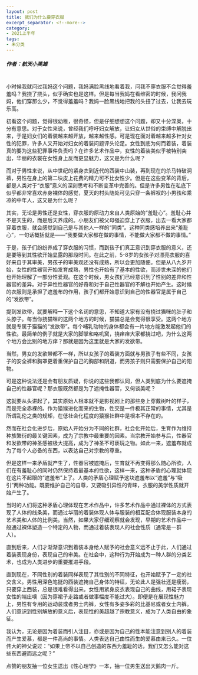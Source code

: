 ```yaml
---
layout: post
title: 我们为什么要穿衣服
excerpt_separator: <!--more-->
category: 
- 2021上半年
tags:
- 未分类
---
```


##### 作者：航天小英雄


<br>小时候我就问过我妈这个问题，我妈满脸黑线地看着我，问我不穿衣服不会觉得羞羞吗？我挠了挠头，似乎确实也是这样。但是每当我妈在看维密的时候，我问我妈，他们穿那么少，不觉得羞羞吗？我妈一脸黑线地把我的头扭了过去，让我去玩乐高。

初看这个问题，觉得很幼稚，很奇怪，但是仔细想想这个问题，却又十分深奥，十分有意思。对于女性来说，曾经我们呼吁妇女解放，让妇女从世俗的束缚中解脱出来，于是妇女们的着装越来越开放，越来越性感。可是现在面对着越来越多针对女性的犯罪，许多人又开始对妇女的着装问题评头论足。女性到底为何而着装，着装真的要为这些犯罪事件负责吗？在许多艺术作品中，女性的着装美似乎被特别突出，华丽的衣裳在女性身上反而更显魅力，这又是为什么呢？

而对于男性来说，从中世纪的紧身衣到近代的西装中山装，再到现在的杀马特破洞裤，男性在身上的第二块皮上花费的精力可不比女性少。但是在这些变革的背后，都是人类对于“衣服”意义的深刻思考和不断变革中完善的。但是许多男性在私底下似乎都非常喜欢赤身裸体的感觉，夏天的村头随处可见只穿一条裤衩的小男孩和乘凉的中年人，这又是为什么呢？

其实，无论是男性还是女性，穿衣服的原动力来自人类原始的“羞耻心”。羞耻心并不是天生的，而是后天养成的。小朋友们被父母强迫穿上了衣服，出去一看大家都穿着衣服，就会感觉到自己是与其他人一样的“同类”。这种同类感培养出来“羞耻心”，一句话概括就是——“我要做大家都在做的事情，不能做大家都不做的事情。”

于是，孩子们纷纷养成了穿衣服的习惯，而到孩子们真正意识到穿衣服的意义，还是要等到其性欲开始显露的那段时间。在此之前，5-8岁的女孩子对漂亮衣服的喜好来自于其审美，男孩子的审美观还没有成熟，所以会更加随便。但是从八九岁开始，女性的性器官开始发育成熟，男性也开始有了基本的性欲，而涉世未深的他们也开始理解了一部分性爱观。在这个时候，男女孩们已经意识到了性别的差异和性器官的差异。对于异性性器官的好奇和对于自己性器官的不解也开始产生。这时候的衣服则是承担了遮羞布的作用，孩子们都开始意识到自己的性器官是属于自己的“发欲带”。

提到发欲带，就要解释一下这个名词的意思，不知道大家有没有挠过猫咪的肚子和头脖子。每当你挠猫咪的这两个地方的时候，猫猫总是会觉得很享受。这两个地方就是专属于猫猫的“发欲带”。每个哺乳动物的身体都会有一片地方能激发起他们的性欲。最简单的例子就是大家的脚掌和咯叽窝，挠痒痒大家都挠过吧，为什么这两个地方会比别的地方痒？那就是因为这里就是大家的发欲带。

当然，男女的发欲带都不一样，所以女孩子的着装方面就与男孩子有些不同，女孩子的安全裤和胸罩更着重保护自己的胸部和阴道，而男孩子则只需要保护自己的阳物。

可是这种说法还是会有朋友质疑，你说的这些我都认同，但人类到底为什么要遮掩自己的性器官呢？那衣服既然都是为了遮掩性器官，又何谈美呢？

这就要从头讲起了，其实原始人根本就不是影视剧上的那些身上穿戴树叶的样子，而是完全赤裸的。作为猿猴进化而来的生物，性交是一件极其正常的事情，尤其是所谓乱伦之类的规矩，在低社会化程度的猿猴社群中是根本不存在的。

然而在社会化进步后，原始人开始分为不同的社群，社会化开始后，生育作为维持种族繁衍的最关键因素，成为了宗教中最重要的因素。当宗教开始参与后，性器官和发欲带的神圣感被极大提高，成为了神圣不可亵玩之物。如此一来，遮羞布就成为了每个人必备的东西，以表达自己对宗教的尊重。

但是这样一来矛盾就产生了，性器官被遮掩后，生育就不再变得那么随心所欲，人们在有羞耻心的同时仍然保持着最基本的性欲，这样一来，这种矛盾的心理就体现在这片不起眼的“遮羞布”上了。人类的矛盾心理赋予这块遮羞布以“遮羞”与“吸引”两种功能。既要维护自己的自尊，又要吸引异性的青睐，衣服的美学性质就开始产生了。

当时的人们将这种矛盾心理体现在艺术作品中，许多艺术作品中通过裸体的方式表现了人体的线条美，而通过华丽的着装体现人体与服装的相互配合体现服装本身的艺术美和人体的比例美。当然，如果大家仔细观察就会发现，早期的艺术作品中一般通过裸体塑造一个特定的人物，而通过着装表现人的社会性质（通常是一群人）。

直到后来，人们才渐渐意识到着装本身给人赋予的社会意义远不止于此，人们通过着装表现身份，表现自己的审美。在社会中，这种行为开始成为一种人群的分类艺术，也成为人类进步的重要推进手段。

直到现在，不同性别的着装同样表现了其性别的不同特征，也开始赋予了一定的社交含义。男性用深色笔挺的西装遮掩自己身体的特征，无论此人是强壮还是瘦弱，只要穿上西装，总是很难看得出来。女性用紧身皮衣表现自己的曲线，用裙子表现女性的端庄噢（因为穿裙子走路或者做事幅度不能过大）。即便是在展现性魅力上，男性有专用的运动装或者男士内裤，女性有多姿多彩的比基尼或者女士内裤。人们意识到性别解放的意义后，表现性的美超越了宗教意义，成为了人类自由的象征。

我认为，无论是因为着装而引人注目，亦或是因为自己的性本能注意到别人的着装而产生爱慕，都是一件高尚的事情。人类表达自己由性而生的爱慕由来已久。一位伟大的神父说过：“如果上帝不以自己创造的东西为羞耻的话，我们又怎么能对这些东西避而远之呢？”

点赞的朋友抽一位女生送出《性心理学》一本，抽一位男生送出天鹅肉一斤。